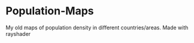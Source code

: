 # Population-Maps
My old maps of population density in different countries/areas.
Made with rayshader
